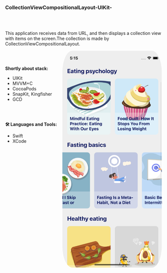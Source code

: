 ### CollectionViewCompositionalLayout-UIKit-

<br />
<br />


This application receives data from URL, and then displays a collection view with items on the screen.The collection is made by CollectionViewCompositionalLayout.

  <img align="right" alt="PNG" width="320px" style="border-radius:10%" src="https://github.com/YanSakhnevich/Project_CollectionViewCompositionalLayout-UIKit-/blob/develop/Screenshots/App.png" />
  
<br />
<br />

  
**Shortly about stack:**
- UIKit
- MVVM+C
- CocoaPods
- SnapKit, Kingfisher
- GCD

<br />
<br />

**🛠 Languages and Tools:** 
- Swift
- XCode


